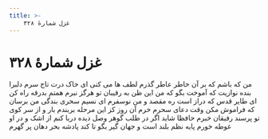 ```yaml
---
title: >-
    غزل شمارهٔ ۳۲۸
---
```

# غزل شمارهٔ ۳۲۸

من که باشم که بر آن خاطر عاطر گذرم
لطف ها می کنی ای خاک درت تاج سرم
دلبرا بنده نوازیت که آموخت بگو
که من این ظن به رقیبان تو هرگز نبرم
همتم بدرقه راه کن ای طایر قدس
که دراز است ره مقصد و من نوسفرم
ای نسیم سحری بندگی من برسان
که فراموش مکن وقت دعای سحرم
خرم آن روز کز این مرحله بربندم بار
و از سر کوی تو پرسند رفیقان خبرم
حافظا شاید اگر در طلب گوهر وصل
دیده دریا کنم از اشک و در او غوطه خورم
پایه نظم بلند است و جهان گیر بگو
تا کند پادشه بحر دهان پر گهرم
